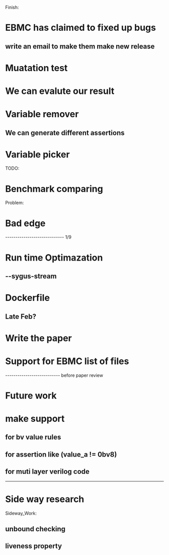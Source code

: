 Finish:
# EBMC has claimed to fixed up bugs
## write an email to make them make new release

# Muatation test
# We can evalute our result

# Variable remover
## We can generate different assertions

# Variable picker

TODO:

# Benchmark comparing

Problem:

# Bad edge

----------------------------- 1/9
# Run time Optimazation
## --sygus-stream

# Dockerfile
## Late Feb?

# Write the paper

# Support for EBMC list of files

--------------------------- before paper review
# Future work

# make support 

## for bv value rules

## for assertion like (value_a != 0bv8)

## for muti layer verilog code

----------------------------
# Side way research
Sideway_Work: 
##  unbound checking
##  liveness property

